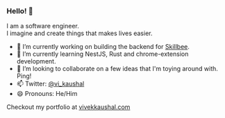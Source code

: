 ### Hello! 👋

I am a software engineer.  
I imagine and create things that makes lives easier.

- 🔭 I’m currently working on building the backend for [Skillbee](https://skillbee.com/).
- 🌱 I’m currently learning NestJS, Rust and chrome-extension development.
- 👯 I’m looking to collaborate on a few ideas that I'm toying around with. Ping!
- 📫 Twitter: [@vi_kaushal](https://twitter.com/vi_kaushal)
- 😄 Pronouns: He/Him

Checkout my portfolio at [vivekkaushal.com](https://vivekkaushal.com)
